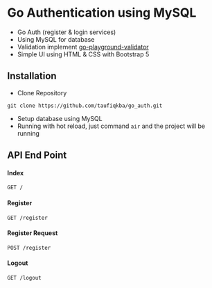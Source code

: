 # Go Authentication using MySQL

- Go Auth (register & login services) 
- Using MySQL for database
- Validation implement [go-playground-validator](https://github.com/go-playground/validator)
- Simple UI using HTML & CSS with Bootstrap 5

## Installation
* Clone Repository

`git clone https://github.com/taufiqkba/go_auth.git`

* Setup database using MySQL
* Running with hot reload, just command
`air` and the project will be running

## API End Point

#### Index
```http
GET /
```
#### Register
```http
GET /register
```
#### Register Request
```http
POST /register
```
#### Logout
```http
GET /logout
```
